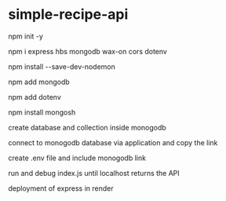 # simple-recipe-api

npm init -y

npm i express hbs mongodb wax-on cors dotenv

npm install --save-dev-nodemon

npm add mongodb

npm add dotenv

npm install mongosh

create database and collection inside monogodb

connect to monogodb database via application and copy the link

create .env file and include monogodb link

run and debug index.js until localhost returns the API

deployment of express in render


